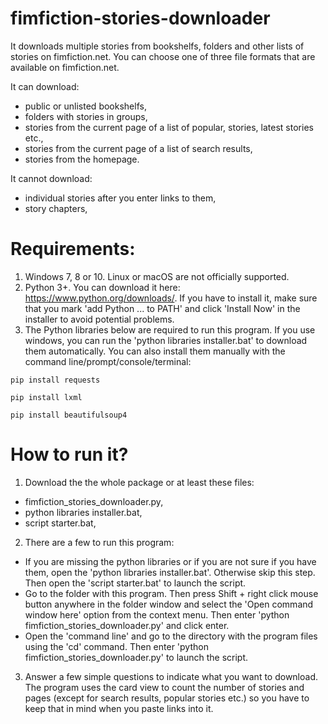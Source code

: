 # fimfiction-stories-downloader
It downloads multiple stories from bookshelfs, folders and other lists of stories on fimfiction.net. You can choose one of three file formats that are available on fimfiction.net.

It can download:
- public or unlisted bookshelfs,
- folders with stories in groups,
- stories from the current page of a list of popular, stories, latest stories etc.,
- stories from the current page of a list of search results,
- stories from the homepage.

It cannot download:
- individual stories after you enter links to them,
- story chapters,

# Requirements:
1. Windows 7, 8 or 10. Linux or macOS are not officially supported.
2. Python 3+. You can download it here: https://www.python.org/downloads/. If you have to install it, make sure that you mark 'add Python ... to PATH' and click 'Install Now' in the installer to avoid potential problems.
3. The Python libraries below are required to run this program. If you use windows, you can run the 'python libraries installer.bat' to download them automatically. You can also install them manually with the command line/prompt/console/terminal:
```
pip install requests

pip install lxml

pip install beautifulsoup4
```
  
# How to run it?
1. Download the the whole package or at least these files:
- fimfiction_stories_downloader.py,
- python libraries installer.bat,
- script starter.bat,
2. There are a few to run this program:
- If you are missing the python libraries or if you are not sure if you have them, open the 'python libraries installer.bat'. Otherwise skip this step. Then open the 'script starter.bat' to launch the script.
- Go to the folder with this program. Then press Shift + right click mouse button anywhere in the folder window and select the 'Open command window here' option from the context menu. Then enter 'python fimfiction_stories_downloader.py' and click enter.
- Open the 'command line' and go to the directory with the program files using the 'cd' command. Then enter 'python fimfiction_stories_downloader.py' to launch the script.
3. Answer a few simple questions to indicate what you want to download. The program uses the card view to count the number of stories and pages (except for search results, popular stories etc.) so you have to keep that in mind when you paste links into it.
